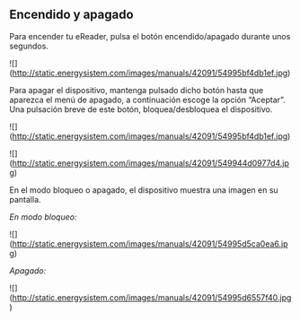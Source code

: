 ## Encendido y apagado

Para encender tu eReader, pulsa el botón encendido/apagado durante unos segundos.

![] (http://static.energysistem.com/images/manuals/42091/54995bf4db1ef.jpg)

Para apagar el dispositivo, mantenga pulsado dicho botón hasta que aparezca el menú de apagado, a continuación escoge la opción “Aceptar”. Una pulsación breve de este botón, bloquea/desbloquea el dispositivo. 

![] (http://static.energysistem.com/images/manuals/42091/54995bf4db1ef.jpg)

![] (http://static.energysistem.com/images/manuals/42091/549944d0977d4.jpg)

En el modo bloqueo o apagado, el dispositivo muestra una imagen en su pantalla.

*En modo bloqueo:*

![] (http://static.energysistem.com/images/manuals/42091/54995d5ca0ea6.jpg)

*Apagado:*

![] (http://static.energysistem.com/images/manuals/42091/54995d6557f40.jpg)
